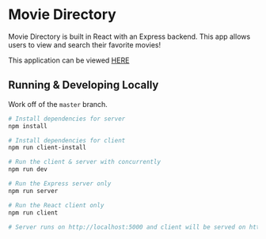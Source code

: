 # Movie Directory

Movie Directory is built in React with an Express backend. This app allows users to view and search their favorite movies!

This application can be viewed [HERE](https://darrens-movie-directory.herokuapp.com/)

## Running & Developing Locally

Work off of the ```master``` branch.

``` bash
# Install dependencies for server
npm install

# Install dependencies for client
npm run client-install

# Run the client & server with concurrently
npm run dev

# Run the Express server only
npm run server

# Run the React client only
npm run client

# Server runs on http://localhost:5000 and client will be served on http://localhost:3000
```